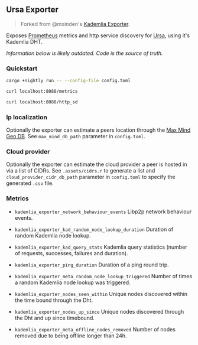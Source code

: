 ## Ursa Exporter

> Forked from @mxinden's [Kademlia Exporter](https://github.com/mxinden/kademlia-exporter).

Exposes [Prometheus](https://prometheus.io/) metrics and http service discovery for
[Ursa](https://github.com/fleek-network/ursa), using it's Kademlia DHT.

*Information below is likely outdated. Code is the source of truth.*

### Quickstart

```bash
cargo +nightly run -- --config-file config.toml

curl localhost:8080/metrics

curl localhost:8080/http_sd
```

### Ip localization

Optionally the exporter can estimate a peers location through the [Max Mind Geo
DB](https://dev.maxmind.com/geoip/geoip2/geolite2/#Autonomous_System_Numbers).
See `max_mind_db_path` parameter in `config.toml`.

### Cloud provider

Optionally the exporter can estimate the cloud provider a peer is hosted in via
a list of CIDRs. See `.assets/cidrs.r` to generate a list and
`cloud_provider_cidr_db_path` parameter in `config.toml` to specify the
generated `.csv` file.

### Metrics

- `kademlia_exporter_network_behaviour_events` Libp2p network behaviour events.

- `kademlia_exporter_kad_random_node_lookup_duration` Duration of random Kademlia node lookup.

- `kademlia_exporter_kad_query_stats` Kademlia query statistics (number of requests, successes, failures and duration).

- `kademlia_exporter_ping_duration` Duration of a ping round trip.

- `kademlia_exporter_meta_random_node_lookup_triggered` Number of times a random Kademlia node lookup was triggered.

- `kademlia_exporter_nodes_seen_within` Unique nodes discovered within the time bound through the Dht.

- `kademlia_exporter_nodes_up_since` Unique nodes discovered through the Dht and up since timebound.

- `kademlia_exporter_meta_offline_nodes_removed` Number of nodes removed due to being offline longer than 24h.
